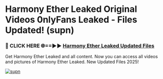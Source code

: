 # Harmony Ether Leaked Original Videos 0nlyFans Leaked - Files Updated! (supn)

<h3>🔴 CLICK HERE 🌐==►► <a href="https://tinyurl.com/x26r9saj" rel="nofollow">Harmony Ether Leaked Updated Files</a></h3>

Get Harmony Ether Leaked and all content. Now you can access all videos and pictures of Harmony Ether Leaked. New Updated Files 2025!

[![supn](https://i.imgur.com/LkgZPqh.gif)](https://tinyurl.com/x26r9saj)
